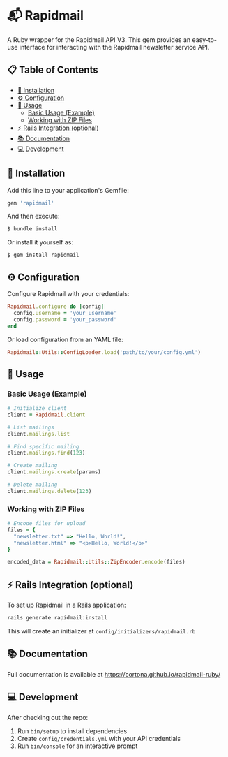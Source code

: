 # 📬 Rapidmail

A Ruby wrapper for the Rapidmail API V3. This gem provides an easy-to-use interface for interacting with the Rapidmail newsletter service API.

## 📋 Table of Contents
- [🚀 Installation](#-installation)
- [⚙️ Configuration](#️-configuration)
- [🔨 Usage](#-usage)
  - [Basic Usage (Example)](#basic-usage-example)
  - [Working with ZIP Files](#working-with-zip-files)
- [⚡ Rails Integration (optional)](#-rails-integration-optional)
- [📚 Documentation](#-documentation)
- [💻 Development](#-development)


## 🚀 Installation

Add this line to your application's Gemfile:

```ruby
gem 'rapidmail'
```

And then execute:
```bash
$ bundle install
```

Or install it yourself as:

```bash
$ gem install rapidmail
```

## ⚙️ Configuration
Configure Rapidmail with your credentials:

```ruby
Rapidmail.configure do |config|
  config.username = 'your_username'
  config.password = 'your_password'
end
```

Or load configuration from an YAML file:
```ruby
Rapidmail::Utils::ConfigLoader.load('path/to/your/config.yml')
```

## 🔨 Usage

### Basic Usage (Example)

```ruby
# Initialize client
client = Rapidmail.client

# List mailings
client.mailings.list

# Find specific mailing
client.mailings.find(123)

# Create mailing
client.mailings.create(params)

# Delete mailing
client.mailings.delete(123)
```

### Working with ZIP Files

```ruby
# Encode files for upload
files = {
  "newsletter.txt" => "Hello, World!",
  "newsletter.html" => "<p>Hello, World!</p>"
}

encoded_data = Rapidmail::Utils::ZipEncoder.encode(files)
```

## ⚡ Rails Integration (optional)

To set up Rapidmail in a Rails application:

```bash
rails generate rapidmail:install
```

This will create an initializer at `config/initializers/rapidmail.rb`

## 📚 Documentation
Full documentation is available at https://cortona.github.io/rapidmail-ruby/

## 💻 Development
After checking out the repo:

1. Run `bin/setup` to install dependencies
2. Create `config/credentials.yml` with your API credentials
3. Run `bin/console` for an interactive prompt
